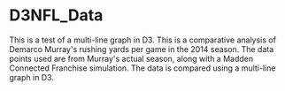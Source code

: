 # D3NFL_Data
This is a test of a multi-line graph in D3.
This is a comparative analysis of Demarco Murray's rushing yards per game in the 2014 season. The data points used are from Murray's actual season, along with a Madden Connected Franchise simulation. The data is compared using a multi-line graph in D3.
